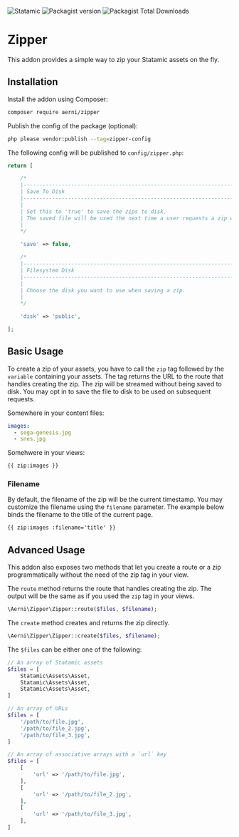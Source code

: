 ![Statamic](https://flat.badgen.net/badge/Statamic/3.3.12+/FF269E) ![Packagist version](https://flat.badgen.net/packagist/v/aerni/statamic-zipper/latest) ![Packagist Total Downloads](https://flat.badgen.net/packagist/dt/aerni/statamic-zipper)

# Zipper
This addon provides a simple way to zip your Statamic assets on the fly.

## Installation
Install the addon using Composer:

```bash
composer require aerni/zipper
```

Publish the config of the package (optional):

```bash
php please vendor:publish --tag=zipper-config
```

The following config will be published to `config/zipper.php`:

```php
return [

    /*
    |--------------------------------------------------------------------------
    | Save To Disk
    |--------------------------------------------------------------------------
    |
    | Set this to 'true' to save the zips to disk.
    | The saved file will be used the next time a user requests a zip with the same payload.
    |
    */

    'save' => false,

    /*
    |--------------------------------------------------------------------------
    | Filesystem Disk
    |--------------------------------------------------------------------------
    |
    | Choose the disk you want to use when saving a zip.
    |
    */

    'disk' => 'public',

];
```

## Basic Usage

To create a zip of your assets, you have to call the `zip` tag followed by the `variable` containing your assets. The tag returns the URL to the route that handles creating the zip. The zip will be streamed without being saved to disk. You may opt in to save the file to disk to be used on subsequent requests.

Somewhere in your content files:

```yaml
images:
  - sega-genesis.jpg
  - snes.jpg
```

Somehwere in your views:

```html
{{ zip:images }}
```

### Filename

By default, the filename of the zip will be the current timestamp. You may customize the filename using the `filename` parameter. The example below binds the filename to the title of the current page.

```html
{{ zip:images :filename='title' }}
```

## Advanced Usage

This addon also exposes two methods that let you create a route or a zip programmatically without the need of the zip tag in your view.

The `route` method returns the route that handles creating the zip. The output will be the same as if you used the `zip` tag in your views.

```php
\Aerni\Zipper\Zipper::route($files, $filename);
```

The `create` method creates and returns the zip directly.

```php
\Aerni\Zipper\Zipper::create($files, $filename);
```

The `$files` can be either one of the following:

```php
// An array of Statamic assets
$files = [
    Statamic\Assets\Asset,
    Statamic\Assets\Asset,
    Statamic\Assets\Asset,
]

// An array of URLs
$files = [
    '/path/to/file.jpg',
    '/path/to/file_2.jpg',
    '/path/to/file_3.jpg',
]

// An array of associative arrays with a `url` key
$files = [
    [
        'url' => '/path/to/file.jpg',
    ],
    [
        'url' => '/path/to/file_2.jpg',
    ],
    [
        'url' => '/path/to/file_3.jpg',
    ],
]
```
